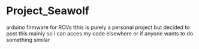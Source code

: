 # Project_Seawolf
arduino firmware for ROVs 
tthis is purely a personal project but decided to post this mainly so i can acces my code elsewhere or if anyone wants to do something similar 
